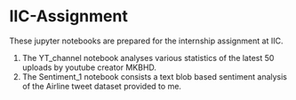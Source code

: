 # IIC-Assignment
These jupyter notebooks are prepared for the internship assignment at IIC. 
1. The YT_channel notebook analyses various statistics of the latest 50 uploads by youtube creator MKBHD. 
2. The Sentiment_1 notebook consists a text blob based sentiment analysis of the Airline tweet dataset provided to me.
